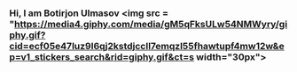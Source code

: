 ### Hi, I am Botirjon Ulmasov <img src = "https://media4.giphy.com/media/gM5qFksULw54NMWyry/giphy.gif?cid=ecf05e47luz9l6qj2kstdjccll7emqzl55fhawtupf4mw12w&ep=v1_stickers_search&rid=giphy.gif&ct=s width="30px">

